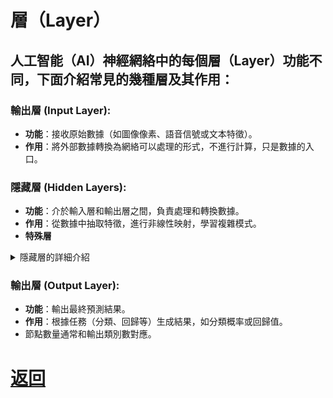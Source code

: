 # 層（Layer）

## 人工智能（AI）神經網絡中的每個層（Layer）功能不同，下面介紹常見的幾種層及其作用：

### 輸出層 (Input Layer):
  - **功能**：接收原始數據（如圖像像素、語音信號或文本特徵）。
  - **作用**：將外部數據轉換為網絡可以處理的形式，不進行計算，只是數據的入口。

### 隱藏層 (Hidden Layers):
  - **功能**：介於輸入層和輸出層之間，負責處理和轉換數據。
  - **作用**：從數據中抽取特徵，進行非線性映射，學習複雜模式。
  - **特殊層**

<details>
<summary>隱藏層的詳細介紹</summary>

# Dence / Fully‑connected (全連接層)：
- 最基本的層，把上一層的所有輸入節點都連接到本層的每個神經元；適合**表格資料、分類/回歸**。
- 它會對輸入資料進行加權線性組合，再加上一個偏差項（bias），公式如下：
### y(輸出) = W(權重矩陣)∙x(輸入) + b(偏差向)
- **特點**:有更高的靈活度和學習能力，通常需要硬體(ex:GPU)來提升運算速度。

```python
from tensorflow.keras.layers import Dense

layer = Dense(128, activation='relu')# 建立128個神經元的全連接層

```
---
# Convolution / Conv (卷積層)
- 深度學習中**圖像處理**任務的重要核心。

- 卷積層的主要作用是利用「卷積核」或「濾波器」在輸入資料（如影像）上滑動，提取區域性特徵，例如邊緣、顏色或紋理。每個卷積核會學習一組權重，能針對不同圖像特徵有不同的敏感度。

- 卷積層的關鍵參數:
  - kernel size（卷積核大小）
  - stride（步長）
  - padding（填補法，有「valid」與「same」兩種）
  - filter/深度數量

```python
from tensorflow.keras.layers import Conv2D

layer = Conv2D(filters=32, kernel_size=(3,3), activation='relu')
# 產生 32 張特徵圖，每個卷積核大小 3×3
```
---

# Pooling Layer (池化層)
- 捲積神經網路（CNN）裡的關鍵組件，通常放在卷積層之後，用來降低特徵圖（feature map）的尺寸，同時保留重要特徵。
## 主要功能
  - 降維、縮小特徵圖大小：例如把原本 32×32 的影像縮小成 16×16。
  - **減少模型參數量**：**加快運算速度**，降低硬體負擔。
  - 提升模型穩定性：減少過擬合，使模型更能適應不同新資料。

- 池化層會用一個固定大小的視窗（如 2×2 或 3×3），在特徵圖上滑動，對每個區塊進行運算。(ex:Max Pooling（最大池化）、Average Pooling（平均池化）)

- 重要參數
  - Kernel Size（池化窗口大小）
  - Stride（步長）：控制視窗滑多遠，通常設為和窗口同樣大小。
  - 無參數可學習：池化層不會增加可訓練參數。

```python
from tensorflow.keras.layers import MaxPooling2D

layer = MaxPooling2D(pool_size=(2,2))
```
---

# Recurrent(RNN / LSTM / GRU) (循環層)
- 循環層，也稱循環神經網路（Recurrent Neural Network, RNN），是一種非常適合處理「序列型資料」的深度學習架構。它有一項特殊能力，就是記憶前面的輸入，並把它融入到目前的運算中。

- 運作原理
  - 輸入序列：每次輸入資料一個元素，
  - 隱藏狀態（記憶）：會被更新，每一步都會用到前一時刻的隱藏狀態。
  - 回饋機制：每一層的輸出會被用來影響下一步運算——這就是「循環」的意思。
- **時間序列預測**:根據 過去資料 去預測 未來走向。

    詳細前往[RNN](./RNN.md)

---
# 特殊層
# Normalization（BatchNorm / LayerNorm）(正規化層)
## ✨標準化激活值

- **穩定激活分布，避免梯度問題**
- **加快模型收斂速度**
- **提升泛化能力**
- **增強深層網路與現代架構表現**
- **可學參數讓模型更靈活**

### 1.Batch Normalization (批次正規化)
#### 運作:
- 把某一層的輸入（通常是全連接層、卷積層的結果）進行正規化處理。
- 目標：讓每批（batch）資料的輸入分布，平均值變成 0，方差變成 1，避免分布過於分散、難以訓練。
- 通常在非線性激活函數（如 ReLU, tanh）之前使用。

#### 主要流程
1. 對 mini-batch 資料計算均值和方差
2. 將每個神經元的輸入 做標準化
3. 再乘上可學習參數γ，加上偏差參數β
- 其中，γ,β會在訓練過程中自動學習，ϵ是個很小的數，防止除以零。
![算式](./Batch_Norm.png)

#### 常見位置
- 通常放在「全連接層」或「卷積層」之後、激活函數之前。
---
# Dropout (隨機丟棄層)
- 深度學習中很常用的一種「正則化」技術，目的是防止神經網路過擬合（overfitting）。

### 運作原理
- 在神經網路訓練時，Dropout 會用設定好的機率（例如 0.5）隨機「關閉」部份神經元，讓它們在這次訓練（前向和反向傳播）裡都沒有參與 。這種做法讓模型不會過度依賴單一神經元，強迫其他神經元「補位」，從而學到更強健、多元的特徵。
  - 每次訓練 mini-batch 時，都會有不同神經元被「暫時禁用」。
  - 可以想像訓練過程中同時訓練了許多結構略有不同的網路。
  - 減少神經元間的共適應（co-adaptation），讓模型泛化能力大增。

```python
from tensorflow.keras.layers import Dropout

layer = Dropout(0.5)
```

</details>

### 輸出層 (Output Layer):
  - **功能**：輸出最終預測結果。
  - **作用**：根據任務（分類、回歸等）生成結果，如分類概率或回歸值。
  - 節點數量通常和輸出類別數對應。

# [返回](../main.md)
